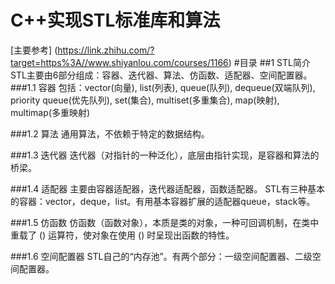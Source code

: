 # C++实现STL标准库和算法
[主要参考] (https://link.zhihu.com/?target=https%3A//www.shiyanlou.com/courses/1166)
#目录
##1 STL简介
STL主要由6部分组成：容器、迭代器、算法、仿函数、适配器、空间配置器。
###1.1 容器
包括：vector(向量), list(列表), queue(队列), dequeue(双端队列), priority queue(优先队列), set(集合), multiset(多重集合), map(映射), multimap(多重映射)

###1.2 算法
通用算法，不依赖于特定的数据结构。

###1.3 迭代器
迭代器（对指针的一种泛化），底层由指针实现，是容器和算法的桥梁。

###1.4 适配器
主要由容器适配器，迭代器适配器，函数适配器。
STL有三种基本的容器：vector，deque，list。有用基本容器扩展的适配器queue，stack等。

###1.5 仿函数
仿函数（函数对象），本质是类的对象，一种可回调机制，在类中重载了 () 运算符，使对象在使用 () 时呈现出函数的特性。

###1.6 空间配置器
STL自己的“内存池”。有两个部分：一级空间配置器、二级空间配置器。
